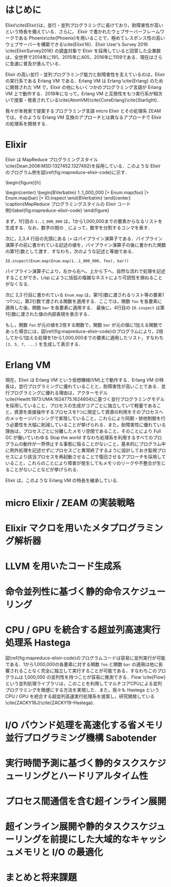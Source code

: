 # はじめに

Elixir\cite{Elixir}は，並行・並列プログラミングに長けており，耐障害性が高いという特長を備えている．さらに， Elixir で書かれたウェブサーバーフレームワークである Phoenix\cite{Phoenix}を用いることで，極めてレスポンス性の高いウェブサーバーを構築できる\cite{Elixir16}．Elixir User's Survey 2016 \cite{ElixirSurvey2016} の調査対象で Elixir を採用していると回答した企業数は，全世界で2014年に191，2015年に405，2016年に1109である．現在はさらに急速に普及が進んでいる．

Elixir の高い並行・並列プログラミング能力と耐障害性を支えているのは，Elixir の実行系である Erlang VM である．Erlang VM は Erlang \cite{Erlang} のために開発された VM で，Elixir の他にもいくつかのプログラミング言語が Erlang VM 上で動作する．2018年になって，Erlang VM と互換性をもつ実行系が相次いで提案・発表されている\cite{AtomVM}\cite{CoreErlang}\cite{Starlight}．

我々が本発表で提案するプログラミング言語 micro Elixir とその処理系 ZEAM では，そのような Erlang VM 互換のアプローチとは異なるアプローチで Elixir の処理系を開発する．

# Elixir

Elixir は MapReduce プログラミングスタイル\cite{Dean:2008:MSD:1327452.1327492}を採用している．このような Elixir のプログラム例を図\ref{fig:mapreduce-elixir-code}に示す．

\begin{figure}[h]

  \begin{center}
    \begin{BVerbatim}
1..1_000_000
|> Enum.map(foo)
|> Enum.map(bar)
|> IO.inspect
    \end{BVerbatim}
  \end{center}
  \caption{MapReduce プログラミングスタイルの Elixir コード例}\label{fig:mapreduce-elixir-code}
\end{figure}

まず，1行目の `1..1_000_000` は，1から1,000,000までの要素からなるリストを生成する．なお，数字の間の `_` によって，数字を分割するコンマを表す．

次に，2,3,4 行目の先頭にある `|>` はパイプライン演算子である．パイプライン演算子の前に書かれている記述の値を，パイプライン演算子の後に書かれた関数の第1引数として渡す．すなわち，次のような記述と等価である．

```
IO.inspect(Enum.map(Enum.map(1..1_000_000, foo), bar))
```

パイプライン演算子により，左から右へ，上から下へ，自然な流れで処理を記述することができ，Lisp にように括弧の複雑なネストにより可読性を損ねることがなくなる．

次に 2,3 行目に書かれている `Enum.map` は，第1引数に渡されるリスト等の要素1つ1つに，第2引数で渡される関数を適用する．ここでは，関数 `foo` を各要素に適用した後，関数 `bar` を各要素に適用する．
最後に，4行目の `IO.inspect` は第1引数に渡された値の内部表現を表示する．

もし，関数 `foo` が元の値を2倍する関数で，関数 `bar` が元の値に1加える関数であった場合には，図\ref{fig:mapreduce-elixir-code}のプログラムにより，2倍してから1加える処理を1から1,000,000までの要素に適用したリスト，すなわち `[3, 5, 7, ...]` を生成して表示する．


# Erlang VM

現在，Elixir は Erlang VM という仮想機械(VM)上で動作する．Erlang VM の特長は，並行プログラミングに優れていることと，耐障害性が高いことである．並行プログラミングに優れる理由は，アクターモデル\cite{Hewitt:1973:UMA:1624775.1624804}に基づく並行プログラミングモデルを採用していること，プロセスの生成がコアごとに独立していて軽量であること，資源を直接操作するプロセスを1つに限定して資源の利用をそのプロセスへのメッセージパッシングで実現していること，これらにより同期・排他制御を行う必要性を大幅に削減していることが挙げられる．また，耐障害性に優れている理由は，プロセスごとに分離したメモリ空間であること，そのことにより Full GC が働いていわゆる Stop the world すなわち処理系を利用するすべてのプログラムの動作が一斉停止する事態に陥ることがないこと，基本的にプログラム中に例外処理を記述せずにプロセスごと異常終了するように設計しておき監視プロセスにより該当プロセスを再起動させることで復旧させるアプローチを採用していること，これらのことにより障害が発生してもメモリのリークや不整合が生じることがないことなどが挙げられる．

Elixir は，このような Erlang VM の特長を継承している．

# micro Elixir / ZEAM の実装戦略

# Elixir マクロを用いたメタプログラミング解析器

# LLVM を用いたコード生成系

# 命令並列性に基づく静的命令スケジューリング

# CPU / GPU を統合する超並列高速実行処理系 Hastega

図\ref{fig:mapreduce-elixir-code}のプログラムコードは容易に並列実行が可能である．1から1,000,000の各要素に対する関数 `foo` と関数 `bar` の適用は他に影響されることなく完全に独立して実行することが可能である，すなわちこのプログラムは 1,000,000 の並列性を持つことが容易に推測できる．Flow \cite{Flow} という並列処理ライブラリは，このことを利用してマルチコアCPUによる並列プログラミングを簡便にする方法を実現した．また，我々も Hastega という CPU / GPU を統合する超並列高速実行処理系を提案し，研究開発している\cite{ZACKY18J}\cite{ZACKY19-Hastega}．


# I/O バウンド処理を高速化する省メモリ並行プログラミング機構 Sabotender

# 実行時間予測に基づく静的タスクスケジューリングとハードリアルタイム性

# プロセス間通信を含む超インライン展開

# 超インライン展開や静的タスクスケジューリングを前提にした大域的なキャッシュメモリと I/O の最適化

# まとめと将来課題

